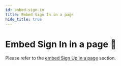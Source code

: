 ```yaml
---
id: embed-sign-in
title: Embed Sign In in a page
hide_title: true
---
```


# Embed Sign In in a page 📑

Please refer to the [embed Sign Up in a page](./embed-sign-up) section.
